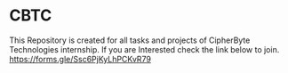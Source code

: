 # CBTC
This Repository is created for all tasks and projects of CipherByte Technologies internship.
If you are Interested check the link below to join.
https://forms.gle/Ssc6PjKyLhPCKvR79
